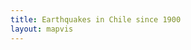 ```yaml
---
title: Earthquakes in Chile since 1900
layout: mapvis
---
```


<script src="/earthquake/js/d3.v2.js"></script>
<script type="text/javascript">

  var mapconf = {
      extent: [
	    {lat: -10.00, lon: -45.00},
        {lat: -60.00, lon: -75.00}
  	  ],
      zoom: 4,
      mapid: "pnavarrc.map-me21qrt6"
  	},
    visconf = {
      duration: 2 * 60 * 1000,
   	  radExp: 5,
   	  radExtent: [20, 300],
   	  durationEntent: [300, 1000],
   	  infoBox: {
   	  	width:  200,
   	  	height: 100,
   	  	margin: 40
   	  },
   	  txtInfo: {
   	  	margin: {top: 80, left: 0},
   	  	fontsize: 50
   	  },
   	  colorExtent: [
   	  	d3.rgb('#fce94f'),
   	  	d3.rgb('#cc0001')
   	  ]
   	};

  var magExtent, dayExtent;

  // Visualization setup
  var visDiv = d3.select('#d3l'),
   	  visSvg = visDiv.append('svg')
   	  visGrp = visSvg.append('g'),
   	  grpYear = visSvg.append('g'),
   	  infoBox = grpYear.append('rect'),
   	  txtYear = grpYear.append('text');

  // D3 Visualization Layer
  function D3Layer() {

    var layer = {},
   	  	bounds,
   	  	feature,
   	  	collection,
   	  	firstDraw = true;

   	layer.parent = visDiv.node();

   	layer.project = function(coord) {
   	  var svgPoint = layer.map.locationPoint({ lat: coord[1], lon: coord[0] });
   	  return [svgPoint.x, svgPoint.y];
   	};

   	layer.draw = function() {

   	  if (firstDraw) {

   	  	var mapDim = layer.map.dimensions,
		    btnPlay = d3.select('#btnPlay')
   	  		  .on('click', layer.drawPoints);

   	  	visSvg.attr('width',  mapDim.x)
   	  	      .attr('height', mapDim.y);

   	  	var infoPos = {
			  x: mapDim.x - visconf.infoBox.width - visconf.infoBox.margin,
   	  		  y: mapDim.y - visconf.infoBox.height - visconf.infoBox.margin
   	  		};

		grpYear.attr("transform", "translate(" + infoPos.x + "," + infoPos.y + ")");

		infoBox.attr('id', 'infobox')
   	  	  .attr('x', 0)
   	  		  .attr('y', 0)
   	  		  .attr('width',  visconf.infoBox.width)
   	  		  .attr('height', visconf.infoBox.height);

   	  	txtYear.attr('id', 'txtyear')
   	  	  .attr('x', visconf.txtInfo.margin.left)
   	  	  .attr('y', visconf.txtInfo.margin.top)
   	  	  .text('1900');

   	  	firstDraw = false;
   	  }
   	};

	layer.drawPoints = function() {

	  var eqRadius = d3.scale.pow()
	  	    .domain(magExtent)
	  	    .rangeRound(visconf.radExtent)
	  	    .exponent(visconf.radExp),
	  	  eqDelay = d3.scale.linear()
	  	  	.domain(dayExtent)
	  	  	.rangeRound([0, visconf.duration]),
	  	  eqDuration = d3.scale.linear()
	  	  	.domain(magExtent)
	  	  	.range(visconf.durationEntent),
	  	  eqColor = d3.scale.linear()
	  	    .domain(magExtent)
	  	    .range(visconf.colorExtent);

   	  path = d3.geo.path()
        .projection(layer.project)
        .pointRadius(0);

      feature.attr("d", path);

   	  path = d3.geo.path()
        .projection(layer.project)
        .pointRadius(function(item) { 
        	return eqRadius(item.properties.magnitude); 
        });
        
      feature.transition()
        .delay(function(item) {
          return eqDelay(item.properties.day);
        })
        .duration(function(item) {
        	return eqDuration(item.properties.magnitude);
        })
        .each('start', function() {
          d3.select(this)
            .attr('fill', function() {
              var mag = this.__data__.properties.magnitude;
              return eqColor(Math.floor(mag));
            })
            .attr('fill-opacity', 0.2);
          txtYear.text(this.__data__.properties.year);
        })
        .each('end', function() {
          d3.select(this).attr("fill-opacity", 0.0);
        })
        .attr('d', path);

   	};

   	layer.data = function(x) {
   	  collection = x,
   	  bounds = d3.geo.bounds(collection),
   	  feature = visGrp.selectAll('path')
   	    .data(collection.features)
   	    .enter()
   	  	.append('path');

   	  return layer;
   	};

   	layer.extent = function() {
      return new MM.Extent(
        new MM.Location(bounds[0][1], bounds[0][0]),
        new MM.Location(bounds[1][1], bounds[1][0]));
    };

  	return layer;
  
  };

	function epochDay(datetime) {
	  var MS_DAY = 24 * 60 * 60 * 1000,
          ms_epoch = Date.parse(datetime);
      return (ms_epoch - ms_epoch % MS_DAY) / MS_DAY;
    };

  	// Load the data
   	d3.json('/earthquake/data/full.json', function(earthquakeData) {

   	  // Add additional data to the eartquake events
      var earthquakePoints = earthquakeData.features, 
          firstDate = earthquakePoints[0].properties.datetime,
          dayOffset = Math.abs(epochDay(firstDate));

      earthquakePoints.forEach(function(item) {
      	var datetime = new Date(item.properties.datetime);
      	item.properties['day'] = epochDay(datetime) + dayOffset;
      	item.properties['year'] = datetime.getFullYear();
      });

	  magExtent = d3.extent(earthquakePoints, function(item) {
      	    return item.properties.magnitude;
          }),
      	  dayExtent = d3.extent(earthquakePoints, function(item) {
      	  	return item.properties.day;
      	  });


  	  // Load and draw the map
  	  mapbox.load(mapconf.mapid, function(mbmap) {

        map = mapbox.map("map", mbmap.layer);
        earthquakeLayer = D3Layer().data(earthquakeData);
		map.addLayer(earthquakeLayer);

        // Configure the inital state of the map
        map.setExtent(mapconf.extent);
        map.zoom(mapconf.zoom);
        map.ui.zoomer.add();
        map.ui.attribution.add()
          .content('<a href="http://mapbox.com/about/maps">Terms &amp; Feedback</a>');        
	  });

    });


</script>